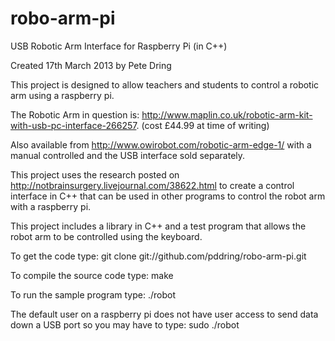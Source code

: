 robo-arm-pi
===========

USB Robotic Arm Interface for Raspberry Pi (in C++)

Created 17th March 2013 by Pete Dring

This project is designed to allow teachers and students to control a robotic arm using a raspberry pi.

The Robotic Arm in question is: http://www.maplin.co.uk/robotic-arm-kit-with-usb-pc-interface-266257. (cost £44.99 at time of writing)

Also available from http://www.owirobot.com/robotic-arm-edge-1/ with a manual controlled and the USB interface sold separately.

This project uses the research posted on http://notbrainsurgery.livejournal.com/38622.html
to create a control interface in C++ that can be used in other programs to control the robot arm with a raspberry pi.

This project includes a library in C++ and a test program that allows the robot arm to be controlled using the keyboard.

To get the code type:
   git clone git://github.com/pddring/robo-arm-pi.git

To compile the source code type:
   make
   
To run the sample program type:
   ./robot
   
The default user on a raspberry pi does not have user access to send data down a USB port so you may have to type:
   sudo ./robot





